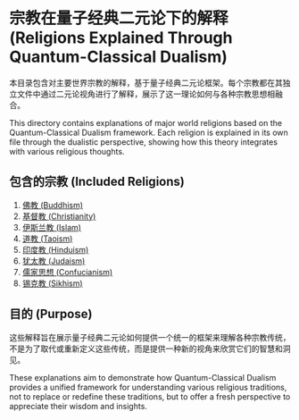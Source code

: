 # 宗教在量子经典二元论下的解释 (Religions Explained Through Quantum-Classical Dualism)

本目录包含对主要世界宗教的解释，基于量子经典二元论框架。每个宗教都在其独立文件中通过二元论视角进行了解释，展示了这一理论如何与各种宗教思想相融合。

This directory contains explanations of major world religions based on the Quantum-Classical Dualism framework. Each religion is explained in its own file through the dualistic perspective, showing how this theory integrates with various religious thoughts.

## 包含的宗教 (Included Religions)

1. [佛教 (Buddhism)](Buddhism.md)
2. [基督教 (Christianity)](Christianity.md)
3. [伊斯兰教 (Islam)](Islam.md)
4. [道教 (Taoism)](Taoism.md)
5. [印度教 (Hinduism)](Hinduism.md)
6. [犹太教 (Judaism)](Judaism.md)
7. [儒家思想 (Confucianism)](Confucianism.md)
8. [锡克教 (Sikhism)](Sikhism.md)

## 目的 (Purpose)

这些解释旨在展示量子经典二元论如何提供一个统一的框架来理解各种宗教传统，不是为了取代或重新定义这些传统，而是提供一种新的视角来欣赏它们的智慧和洞见。

These explanations aim to demonstrate how Quantum-Classical Dualism provides a unified framework for understanding various religious traditions, not to replace or redefine these traditions, but to offer a fresh perspective to appreciate their wisdom and insights. 